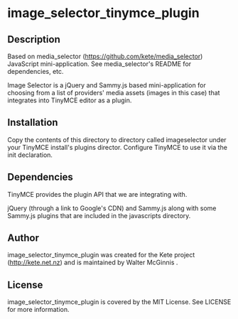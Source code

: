 # image_selector_tinymce_plugin

## Description

Based on media_selector (https://github.com/kete/media_selector) JavaScript mini-application. See media_selector's README for dependencies, etc.

Image Selector is a jQuery and Sammy.js based mini-application for choosing from a list of providers' media assets (images in this case) that integrates into TinyMCE editor as a plugin.

## Installation

Copy the contents of this directory to directory called imageselector under your TinyMCE install's plugins director. Configure TinyMCE to use it via the init declaration.

## Dependencies

TinyMCE provides the plugin API that we are integrating with.

jQuery (through a link to Google's CDN) and Sammy.js along with some Sammy.js plugins that are included in the javascripts directory.

## Author

image_selector_tinymce_plugin was created for the Kete project (http://kete.net.nz) and is maintained by Walter McGinnis <walter a-t katipo dot co dot nz>.

## License

image_selector_tinymce_plugin is covered by the MIT License. See LICENSE for more information.
